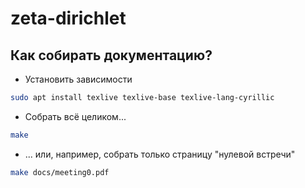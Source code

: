 # zeta-dirichlet

## Как собирать документацию?

* Установить зависимости
```sh
sudo apt install texlive texlive-base texlive-lang-cyrillic
```

* Собрать всё целиком...
```sh
make
```

* ... или, например, собрать только страницу "нулевой встречи"
```sh
make docs/meeting0.pdf
```

